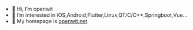 - 👋 Hi, I’m openwit
- 👀 I’m interested in iOS,Android,Flutter,Linux,QT/C/C++,Springboot,Vue...
- 🌱 My homepage is [openwit.net](http://openwit.net)

<!---
ilei131/ilei131 is a ✨ special ✨ repository because its `README.md` (this file) appears on your GitHub profile.
You can click the Preview link to take a look at your changes.
--->
